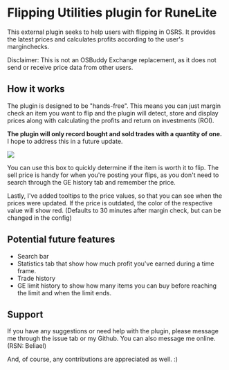 # Flipping Utilities plugin for RuneLite
This external plugin seeks to help users with flipping in OSRS. It provides the latest prices and calculates profits according to the user's marginchecks.

Disclaimer: This is not an OSBuddy Exchange replacement, as it does not send or receive price data from other users.

## How it works
The plugin is designed to be "hands-free". This means you can just margin check an item you want to flip and the plugin will detect, store and display prices along with calculating the profits and return on investments (ROI).

**The plugin will only record bought and sold trades with a quantity of one.** I hope to address this in a future update.

![](demo.gif)

You can use this box to quickly determine if the item is worth it to flip. The sell price is handy for when you're posting your flips, as you don't need to search through the GE history tab and remember the price.

Lastly, I've added tooltips to the price values, so that you can see when the prices were updated. If the price is outdated, the color of the respective value will show red. (Defaults to 30 minutes after margin check, but can be changed in the config)

## Potential future features
* Search bar
* Statistics tab that show how much profit you've earned during a time frame.
* Trade history
* GE limit history to show how many items you can buy before reaching the limit and when the limit ends.

## Support
If you have any suggestions or need help with the plugin, please message me through the issue tab or my Github. You can also message me online. (RSN: Beliael)

And, of course, any contributions are appreciated as well. :)



